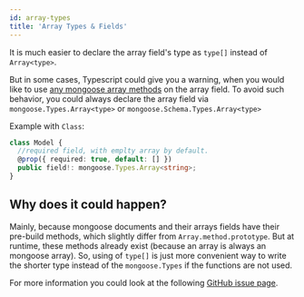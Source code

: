 ```yaml
---
id: array-types
title: 'Array Types & Fields'
---
```


It is much easier to declare the array field's type as `type[]` instead of `Array<type>`.

But in some cases, Typescript could give you a warning, when you would like to use [any mongoose array methods](https://mongoosejs.com/docs/api/array.html) on the array field.
To avoid such behavior, you could always declare the array field via `mongoose.Types.Array<type>` or `mongoose.Schema.Types.Array<type>`

Example with `Class`:

```ts
class Model {
  //required field, with emplty array by default.
  @prop({ required: true, default: [] })
  public field!: mongoose.Types.Array<string>;
}
```

## Why does it could happen?

Mainly, because mongoose documents and their arrays fields have their pre-build methods, which slightly differ from `Array.method.prototype`. But at runtime, these methods already exist (because an array is always an mongoose array). So, using of `type[]` is just more convenient way to write the shorter type instead of the `mongoose.Types` if the functions are not used. 

For more information you could look at the following [GitHub issue page](https://github.com/typegoose/typegoose/issues/509).
